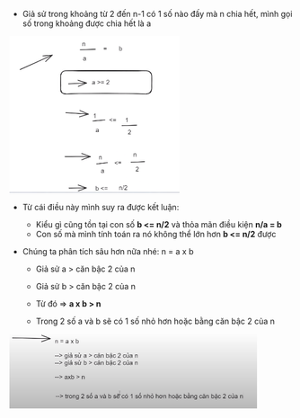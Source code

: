 - Giả sử trong khoảng từ 2 đến n-1 có 1 số nào đấy mà n chia hết, mình gọi số trong khoảng được chia hết là a

![simulation](prime.png)

- Từ cái điều này mình suy ra được kết luận:

  - Kiểu gì cũng tồn tại con số **b <= n/2** và thỏa mãn điều kiện **n/a = b**
  - Con số mà mình tính toán ra nó không thể lớn hơn **b <= n/2** được

- Chúng ta phân tích sâu hơn nữa nhé: n = a x b

  - Giả sử a > căn bậc 2 của n
  - Giả sử b > căn bậc 2 của n
  - Từ đó => **a x b > n**

  - Trong 2 số a và b sẽ có 1 số nhỏ hơn hoặc bằng căn bậc 2 của n

![simulation 2](prime-2.png)
